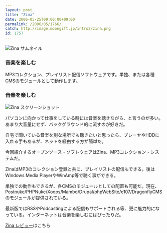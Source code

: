 ```yaml
---
layout: post
title: "Zina"
date: 2006-05-25T09:00:00+09:00
permalink: /2006/05/1766/
catch: http://image.moongift.jp/intro2/zina.png
id: 1757
---
```

 ![Zina サムネイル](http://image.moongift.jp/intro2/zina.t.png "Zina サムネイル")
  

### 音楽を楽しむ
  
MP3コレクション、プレイリスト配信ソフトウェアです。単独、または各種CMSのモジュールとして動作します。  
<!--more-->  

### 音楽を楽しむ
  

![Zina スクリーンショット](http://image.moongift.jp/intro2/zina.png "Zina スクリーンショット")

  

パソコンに向かって仕事をしている時には音楽を聴きながら、と言うのが多い。あまり大音量にせず、バックグラウンド的に流すのが好きだ。

  

自宅で聞いている音楽を別な場所でも聴きたいと思ったら、プレーヤやHDDに入れる手もあるが、ネットを経由する方が簡単だ。

  

今回紹介するオープンソース・ソフトウェアはZina、MP3コレクション・システムだ。

  

ZinaはMP3のコレクション登録と共に、プレイリストの配信もできる。後はWindows Media PlayerやWinAmp等で聴く事ができる。

  

単独での動作もできるが、各CMSのモジュールとしての配置も可能だ。現在、Postnuke/PHPNuke/Xoops/Mambo/Drupal/phpWebSite/e107/DragonflyCMSのモジュールが提供されている。

  

最新版ではRSSやPodcastingによる配信もサポートされる等、更に魅力的になっている。インターネットは音楽を楽しむにはぴったりだ。

  

[Zina レビュー](http://oss.moongift.jp/review/i-1769.html)はこちら

